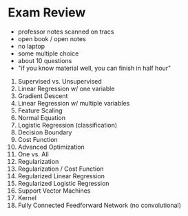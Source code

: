 # Exam Review
* professor notes scanned on tracs
* open book / open notes
* no laptop
* some multiple choice
* about 10 questions
* "if you know material well, you can finish in half hour"

1. Supervised vs. Unsupervised
2. Linear Regression w/ one variable
3. Gradient Descent
4. Linear Regression w/ multiple variables
5. Feature Scaling
6. Normal Equation
7. Logistic Regression (classification)
8. Decision Boundary
9. Cost Function
10. Advanced Optimization
11. One vs. All
12. Regularization
13. Regularization / Cost Function
14. Regularized Linear Regression
15. Regularized Logistic Regression
16. Support Vector Machines
17. Kernel
18. Fully Connected Feedforward Network (no convolutional)